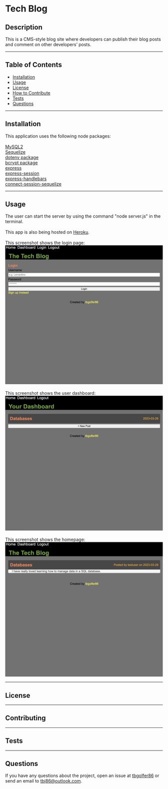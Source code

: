 # Tech Blog
  
  ## Description
  This is a CMS-style blog site where developers can publish their blog posts and comment on other developers’ posts.

---

  ## Table of Contents  

  - [Installation](#installation)
  - [Usage](#usage)
  - [License](#license)
  - [How to Contribute](#contribute)
  - [Tests](#tests)
  - [Questions](#questions)

---

  ## Installation
  This application uses the following node packages:<br><br>
  [MySQL2](https://www.npmjs.com/package/mysql2)<br>
  [Sequelize](https://www.npmjs.com/package/sequelize)<br>
  [dotenv package](https://www.npmjs.com/package/dotenv)<br>
  [bcrypt package](https://www.npmjs.com/package/bcrypt)<br>
  [express](https://www.npmjs.com/package/express)<br>
  [express-session](https://www.npmjs.com/package/express-session)<br>
  [express-handlebars](https://www.npmjs.com/package/express-handlebars)<br>
  [connect-session-sequelize](https://www.npmjs.com/package/connect-session-sequelize)

---

  ## Usage
  The user can start the server by using the command "node server.js" in the terminal.<br><br>
  This app is also being hosted on [Heroku](https://uconn-tech-blog.herokuapp.com).<br><br>
   This screenshot shows the login page:<br>
  ![alt text](./public/images/Screenshot%202023-03-29%20at%203.18.18%20PM.png)<br><br>
   This screenshot shows the user dashboard:<br>
  ![alt text](./public/images/Screenshot%202023-03-29%20at%203.22.04%20PM.png)<br><br>
  This screenshot shows the homepage:<br>
  ![alt text](./public/images/Screenshot%202023-03-29%20at%203.22.19%20PM.png)

---

  ## License
  
  
---

  ## Contributing
  

---

  ## Tests 
  

---

  ## Questions
  If you have any questions about the project, open an issue at [tbgolfer86](https://www.github.com/tbgolfer86) or send an email to tbj86@outlook.com.

